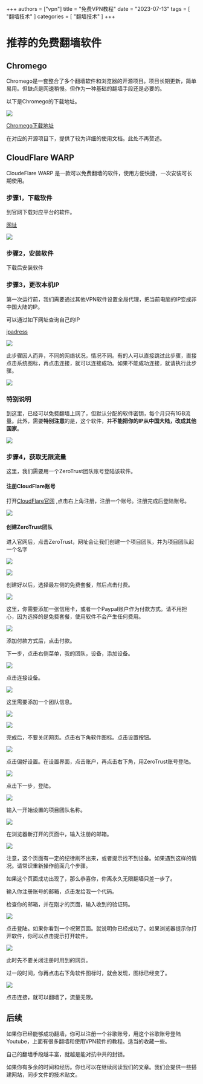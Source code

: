 +++
authors = ["vpn"]
title = "免费VPN教程"
date = "2023-07-13"
tags = [
    "翻墙技术"
]
categories = [
    "翻墙技术"
]
+++

# 推荐的免费翻墙软件

## Chromego

Chromego是一套整合了多个翻墙软件和浏览器的开源项目。项目长期更新，简单易用。但缺点是网速稍慢。但作为一种基础的翻墙手段还是必要的。

以下是Chromego的下载地址。

![](https://raw.githubusercontent.com/guocdorg/guocdSitePicture/main/tutorial33.jpg)

[Chromego下载地址](https://github.com/killgcd/chromego)

在对应的开源项目下，提供了较为详细的使用文档。此处不再赘述。

## CloudFlare WARP

CloudeFlare WARP 是一款可以免费翻墙的软件，使用方便快捷，一次安装可长期使用。

### 步骤1，下载软件

到官网下载对应平台的软件。

[网址](https://1.1.1.1)

![](https://raw.githubusercontent.com/guocdorg/guocdSitePicture/main/tutorial11.jpg)

### 步骤2，安装软件

下载后安装软件

### 步骤3，更改本机IP

第一次运行前，我们需要通过其他VPN软件设置全局代理，把当前电脑的IP变成非中国大陆的IP。

可以通过如下网址查询自己的IP

[ipadress](https://www.ipaddress.my/?lang=zh_CN)

![](https://raw.githubusercontent.com/guocdorg/guocdSitePicture/main/tutorial12.jpg)

此步骤因人而异，不同的网络状况，情况不同。有的人可以直接跳过此步骤，直接点击系统图标，再点击连接，就可以连接成功。如果不能成功连接，就请执行此步骤。

![](https://raw.githubusercontent.com/guocdorg/guocdSitePicture/main/tutorial13.jpg)

### 特别说明

到这里，已经可以免费翻墙上网了，但默认分配的软件密钥，每个月只有1GB流量。此外，需要**特别注意**的是，这个软件，并**不能把你的IP从中国大陆，改成其他国家**。

![](https://raw.githubusercontent.com/guocdorg/guocdSitePicture/main/tutorial14.jpg)

### 步骤4，获取无限流量

这里，我们需要用一个ZeroTrust团队账号登陆该软件。

#### 注册CloudFlare账号

打开[CloudFlare官网](https://dash.cloudflare.com/) ,点击右上角注册，注册一个账号。注册完成后登陆账号。

![](https://raw.githubusercontent.com/guocdorg/guocdSitePicture/main/tutorial15.jpg)

#### 创建ZeroTrust团队

进入官网后，点击ZeroTrust，网址会让我们创建一个项目团队，并为项目团队起一个名字

![](https://raw.githubusercontent.com/guocdorg/guocdSitePicture/main/tutorial16.jpg)

![](https://raw.githubusercontent.com/guocdorg/guocdSitePicture/main/tutorial17.jpg)

创建好以后，选择最左侧的免费套餐，然后点击付费。

![](https://raw.githubusercontent.com/guocdorg/guocdSitePicture/main/tutorial18.jpg)

这里，你需要添加一张信用卡，或者一个Paypal账户作为付款方式。请不用担心，因为选择的是免费套餐，使用软件不会产生任何费用。

![](https://raw.githubusercontent.com/guocdorg/guocdSitePicture/main/tutorial19.jpg)

添加付款方式后，点击付款。

下一步，点击右侧菜单，我的团队，设备，添加设备。

![](https://raw.githubusercontent.com/guocdorg/guocdSitePicture/main/tutorial20.jpg)

点击连接设备。

![](https://raw.githubusercontent.com/guocdorg/guocdSitePicture/main/tutorial21.jpg)

这里需要添加一个团队信息。

![](https://raw.githubusercontent.com/guocdorg/guocdSitePicture/main/tutorial22.jpg)

![](https://raw.githubusercontent.com/guocdorg/guocdSitePicture/main/tutorial23.jpg)

完成后，不要关闭网页。点击右下角软件图标。点击设置按钮。

![](https://raw.githubusercontent.com/guocdorg/guocdSitePicture/main/tutorial24.jpg)

点击偏好设置。在设置界面，点击账户，再点击右下角，用ZeroTrust账号登陆。

![](https://raw.githubusercontent.com/guocdorg/guocdSitePicture/main/tutorial25.jpg)

点击下一步，登陆。

![](https://raw.githubusercontent.com/guocdorg/guocdSitePicture/main/tutorial26.jpg)

输入一开始设置的项目团队名称。

![](https://raw.githubusercontent.com/guocdorg/guocdSitePicture/main/tutorial27.jpg)

在浏览器新打开的页面中，输入注册的邮箱。

![](https://raw.githubusercontent.com/guocdorg/guocdSitePicture/main/tutorial28.jpg)

注意，这个页面有一定的纪律刷不出来，或者提示找不到设备。如果遇到这样的情况。请常识重新操作前面几个步骤。

如果这个页面成功出现了，那么恭喜你，你离永久无限翻墙只差一步了。

输入你注册账号的邮箱，点击发给我一个代码。

检查你的邮箱，并在刚才的页面，输入收到的验证码。

![](https://raw.githubusercontent.com/guocdorg/guocdSitePicture/main/tutorial29.jpg)

点击登陆。如果你看到一个祝贺页面。就说明你已经成功了。如果浏览器提示你打开软件，你可以点击提示打开软件。

![](https://raw.githubusercontent.com/guocdorg/guocdSitePicture/main/tutorial30.jpg)

此时先不要关闭注册时用到的网页。

过一段时间，你再点击右下角软件图标时，就会发现，图标已经变了。

![](https://raw.githubusercontent.com/guocdorg/guocdSitePicture/main/tutorial31.jpg)

点击连接，就可以翻墙了，流量无限。

## 后续

如果你已经能够成功翻墙，你可以注册一个谷歌账号，用这个谷歌账号登陆Youtube，上面有很多翻墙和使用VPN软件的教程。适当的收藏一些。

自己的翻墙手段越丰富，就越是能对抗中共的封锁。

如果你有多余的时间和经历。你也可以在继续阅读我们的文章。我们会提供一些搭建网站，同步文件的技术贴文。


















